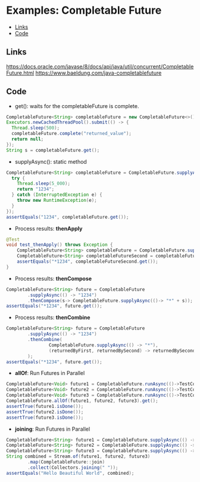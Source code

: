 <h1>Examples: Completable Future</h1>

<!-- TOC -->
  * [Links](#links)
  * [Code](#code)
<!-- TOC -->

## Links
https://docs.oracle.com/javase/8/docs/api/java/util/concurrent/CompletableFuture.html
https://www.baeldung.com/java-completablefuture

## Code
* get(): waits for the completableFuture is complete.
```java
CompletableFuture<String> completableFuture = new CompletableFuture<>();
Executors.newCachedThreadPool().submit(() -> {
  Thread.sleep(500);
  completableFuture.complete("returned_value");
  return null;
});
String s = completableFuture.get();
```

* supplyAsync(): static method 
```java
CompletableFuture<String> completableFuture = CompletableFuture.supplyAsync(() -> {
  try {
    Thread.sleep(5_000);
    return "1234";
  } catch (InterruptedException e) {
    throw new RuntimeException(e);
  }
});
assertEquals("1234", completableFuture.get());
```

* Process results: __thenApply__
```java
@Test
void test_thenApply() throws Exception {
    CompletableFuture<String> completableFuture = CompletableFuture.supplyAsync(() -> "1234");
    CompletableFuture<String> completableFutureSecond = completableFuture.thenApply((s) -> "*" + s);
    assertEquals("*1234", completableFutureSecond.get());
}
```

* Process results: __thenCompose__
```java
CompletableFuture<String> future = CompletableFuture
        .supplyAsync(() -> "1234")
        .thenCompose(s-> CompletableFuture.supplyAsync(()-> "*" + s));
assertEquals("*1234", future.get());
```

* Process results: __thenCombine__
````java
CompletableFuture<String> future = CompletableFuture
        .supplyAsync(() -> "1234")
        .thenCombine(
                CompletableFuture.supplyAsync(() -> "*"),
                (returnedByFirst, returnedBySecond) -> returnedBySecond + returnedByFirst
        );
assertEquals("*1234", future.get());
````

* __allOf__: Run Futures in Parallel
```java
CompletableFuture<Void> future1 = CompletableFuture.runAsync(()->TestCompletableFuture.count++);
CompletableFuture<Void> future2 = CompletableFuture.runAsync(()->TestCompletableFuture.count++);
CompletableFuture<Void> future3 = CompletableFuture.runAsync(()->TestCompletableFuture.count++);
CompletableFuture.allOf(future1, future2, future3).get();
assertTrue(future1.isDone());
assertTrue(future2.isDone());
assertTrue(future3.isDone());
```

* __joining__: Run Futures in Parallel
```java
CompletableFuture<String> future1 = CompletableFuture.supplyAsync(() -> "Hello");
CompletableFuture<String> future2 = CompletableFuture.supplyAsync(() -> "Beautiful");
CompletableFuture<String> future3 = CompletableFuture.supplyAsync(() -> "World");
String combined = Stream.of(future1, future2, future3)
        .map(CompletableFuture::join)
        .collect(Collectors.joining(" "));
assertEquals("Hello Beautiful World", combined);
```
